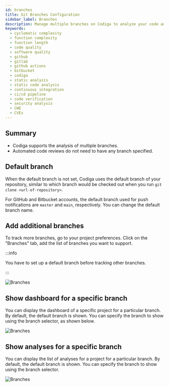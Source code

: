 ```yaml
---
id: branches
title: Git Branches Configuration
sidebar_label: Branches
description: Manage multiple branches on Codiga to analyze your code and automated your Code Reviews on GitHub, GitLab and Bitbucket. Support for 12+ languages, start for free today.
keywords:
  - cyclomatic complexity
  - function complexity
  - function length
  - code quality
  - software quality
  - github
  - gitlab
  - github actions
  - bitbucket
  - codiga
  - static analysis
  - static code analysis
  - continuous integration
  - ci/cd pipeline
  - code verification
  - security analysis
  - CWE
  - CVEs
---
```


## Summary

- Codiga supports the analysis of multiple branches.
- Automated code reviews do not need to have any branch specified.

## Default branch

When the default branch is not set, Codiga uses the default
branch of your repository, similar to which branch would be checked
out when you run `git clone <url-of-repository>`.

For GitHub and Bitbucket accounts, the default branch used for push notifications
are `master` and `main`, respectively. You can change the default branch name.

## Add additional branches

To track more branches, go to your project preferences. Click on the "Branches" tab, add the list of branches you want to support.

:::info

You have to set up a default branch before tracking other branches.

:::

![Branches](/img/branches.png)

## Show dashboard for a specific branch

You can display the dashboard of a specific project for a particular branch. By default, the default branch is shown. You can specify the branch to show using the branch selector, as shown below.

![Branches](/img/branch-dashboard.png)

## Show analyses for a specific branch

You can display the list of analyses for a project for a particular branch. By default, the default branch is shown. You can specify the branch to show using the branch selector.

![Branches](/img/branch-analyses.png)
